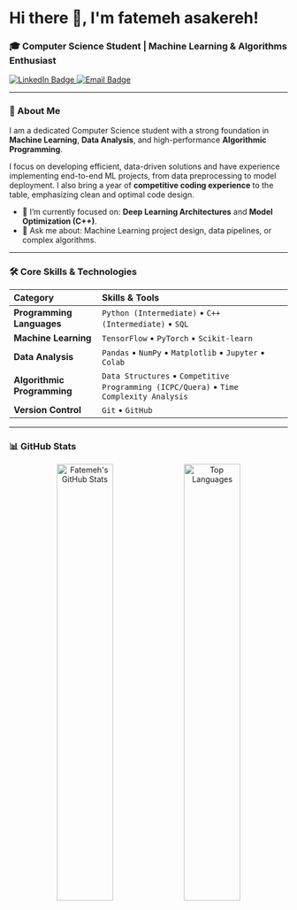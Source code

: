 # Hi there 👋, I'm fatemeh asakereh!

### 🎓 Computer Science Student | Machine Learning & Algorithms Enthusiast

<p align="left">
  <a href="https://www.linkedin.com/in/fatemeh-asakereh-826b61266" target="_blank">
    <img src="https://img.shields.io/badge/-LinkedIn-blue?style=for-the-badge&logo=linkedin&logoColor=white" alt="LinkedIn Badge"/>
  </a>
  <a href="mailto:fatemehasakereh58@gmail.com" target="_blank">
    <img src="https://img.shields.io/badge/-Email-D14836?style=for-the-badge&logo=gmail&logoColor=white" alt="Email Badge"/>
  </a>
</p>

---

### 🚀 About Me

I am a dedicated Computer Science student with a strong foundation in **Machine Learning**, **Data Analysis**, and high-performance **Algorithmic Programming**.

I focus on developing efficient, data-driven solutions and have experience implementing end-to-end ML projects, from data preprocessing to model deployment. I also bring a year of **competitive coding experience** to the table, emphasizing clean and optimal code design.

* 🔭 I’m currently focused on: **Deep Learning Architectures** and **Model Optimization (C++)**.
* 💬 Ask me about: Machine Learning project design, data pipelines, or complex algorithms.

---

### 🛠️ Core Skills & Technologies

| Category | Skills & Tools |
| :--- | :--- |
| **Programming Languages** | `Python (Intermediate)` • `C++ (Intermediate)` • `SQL` |
| **Machine Learning** | `TensorFlow` • `PyTorch` • `Scikit-learn`  |
| **Data Analysis** | `Pandas` • `NumPy` • `Matplotlib` • `Jupyter` • `Colab` |
| **Algorithmic Programming**| `Data Structures` • `Competitive Programming (ICPC/Quera)` • `Time Complexity Analysis` |
| **Version Control** | `Git` • `GitHub` |

---

### 📊 GitHub Stats

<p align="center">
  <img src="https://github-readme-stats.vercel.app/api?username=fatmhanafow&show_icons=true&theme=buefy&hide_border=true&count_private=true" alt="Fatemeh's GitHub Stats" style="width: 45%;" />
  <img src="https://github-readme-stats.vercel.app/api/top-langs/?username=fatmhanafow&layout=compact&langs_count=6&theme=buefy&hide_border=true" alt="Top Languages" style="width: 45%;" />
</p>
